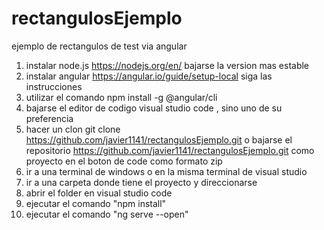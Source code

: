 # rectangulosEjemplo
ejemplo de rectangulos de test via angular
1. instalar node.js https://nodejs.org/en/ bajarse la version mas estable
2. instalar angular https://angular.io/guide/setup-local siga las instrucciones 
3. utilizar el comando npm install -g @angular/cli
4. bajarse el editor de codigo visual studio code , sino uno de su preferencia
5. hacer un clon git clone https://github.com/javier1141/rectangulosEjemplo.git o bajarse el repositorio https://github.com/javier1141/rectangulosEjemplo.git como proyecto  en el boton de code como formato zip
6. ir a una terminal de windows o en la misma terminal de visual studio
7. ir a una carpeta donde tiene el proyecto y direccionarse
8. abrir el folder en visual studio code 
9. ejecutar el comando "npm install"
10. ejecutar el comando "ng serve --open"
